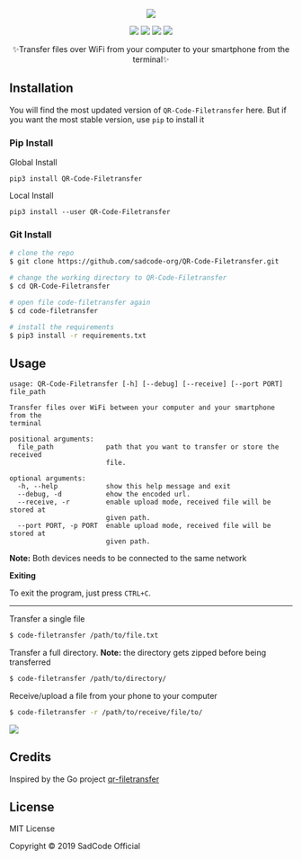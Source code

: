<p align="center"><img src="https://raw.githubusercontent.com/sdushantha/qr-filetransfer/master/logo.png"><br></p>
<p align="center">
<a href="https://pypi.org/project/qr-filetransfer/"><img src="https://img.shields.io/badge/release-v2.1-blue.svg"></a>
<a href="https://pepy.tech/badge/qr-filetransfe"><img src="https://pepy.tech/badge/qr-filetransfer"></a>
<a href="./LICENSE"><img src="https://img.shields.io/badge/license-MIT-blue.svg"></a>
<a href="https://img.shields.io/badge/support-Linux%20|%20MacOS%20|%20Windows%20-blue.svg"><img src="https://img.shields.io/badge/support-Linux%20|%20MacOS%20|%20Windows%20-blue.svg"></a>
</p>
<p align="center">✨Transfer files over WiFi from your computer to your smartphone from the terminal✨</p>



## Installation

You will find the most updated version of ```QR-Code-Filetransfer``` here. But if you want the most stable version, use ```pip``` to install it

### Pip Install

Global Install

```pip3 install QR-Code-Filetransfer```

Local Install

```pip3 install --user QR-Code-Filetransfer```

### Git Install

```bash
# clone the repo
$ git clone https://github.com/sadcode-org/QR-Code-Filetransfer.git

# change the working directory to QR-Code-Filetransfer
$ cd QR-Code-Filetransfer

# open file code-filetransfer again
$ cd code-filetransfer

# install the requirements
$ pip3 install -r requirements.txt
```


## Usage
```
usage: QR-Code-Filetransfer [-h] [--debug] [--receive] [--port PORT] file_path

Transfer files over WiFi between your computer and your smartphone from the
terminal

positional arguments:
  file_path             path that you want to transfer or store the received
                        file.

optional arguments:
  -h, --help            show this help message and exit
  --debug, -d           ehow the encoded url.
  --receive, -r         enable upload mode, received file will be stored at
                        given path.
  --port PORT, -p PORT  enable upload mode, received file will be stored at
                        given path.
```

**Note:** Both devices needs to be connected to the same network

**Exiting**

To exit the program, just press ```CTRL+C```.

---

Transfer a single file
```bash
$ code-filetransfer /path/to/file.txt
```


Transfer a full directory. **Note:** the directory gets zipped before being transferred
```bash
$ code-filetransfer /path/to/directory/
```

Receive/upload a file from your phone to your computer
```bash
$ code-filetransfer -r /path/to/receive/file/to/
```

![](https://user-images.githubusercontent.com/27065646/56946075-7444ae00-6b29-11e9-9387-06ae063e1361.png)

## Credits
Inspired by the Go project [qr-filetransfer](https://github.com/claudiodangelis/qr-filetransfer)

## License
MIT License

Copyright © 2019 SadCode Official
